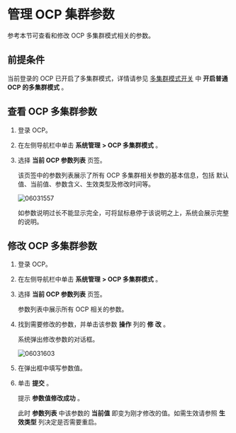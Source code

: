 管理 OCP 集群参数 
================================

参考本节可查看和修改 OCP 多集群模式相关的参数。

前提条件 
-------------------------

当前登录的 OCP 已开启了多集群模式，详情请参见 [多集群模式开关](/zh-CN/3.ob-cloud-platform/14.appendix/14.ocp-multi-cluster-mode-switch.md) 中 **开启普通 OCP 的多集群模式** 。

查看 OCP 多集群参数 
---------------------------------

1. 登录 OCP。

   

2. 在左侧导航栏中单击 **系统管理** **\> OCP 多集群模式** 。

   

3. 选择 **当前 OCP 参数列表** 页签。

   该页签中的参数列表展示了所有 OCP 多集群相关参数的基本信息，包括 默认值、当前值、参数含义、生效类型及修改时间等。

   ![06031557](https://help-static-aliyun-doc.aliyuncs.com/assets/img/zh-CN/1507872261/p280232.png)

   如参数说明过长不能显示完全，可将鼠标悬停于该说明之上，系统会展示完整的说明。
   




修改 OCP 多集群参数 
---------------------------------

1. 登录 OCP。

   

2. 在左侧导航栏中单击 **系统管理** **\> OCP 多集群模式** 。

   

3. 选择 **当前 OCP 参数列表** 页签。

   参数列表中展示所有 OCP 相关的参数。
   

4. 找到需要修改的参数，并单击该参数 **操作** 列的 **修** **改** 。

   系统弹出修改参数的对话框。

   

   ![06031603](https://help-static-aliyun-doc.aliyuncs.com/assets/img/zh-CN/1507872261/p280240.png)

   

5. 在弹出框中填写参数值。

   

6. 单击 **提交** 。

   提示 **参数值修改成功** 。

   此时 **参数列表** 中该参数的 **当前值** 即变为刚才修改的值。如需生效请参照 **生效类型** 列决定是否需要重启。
   



